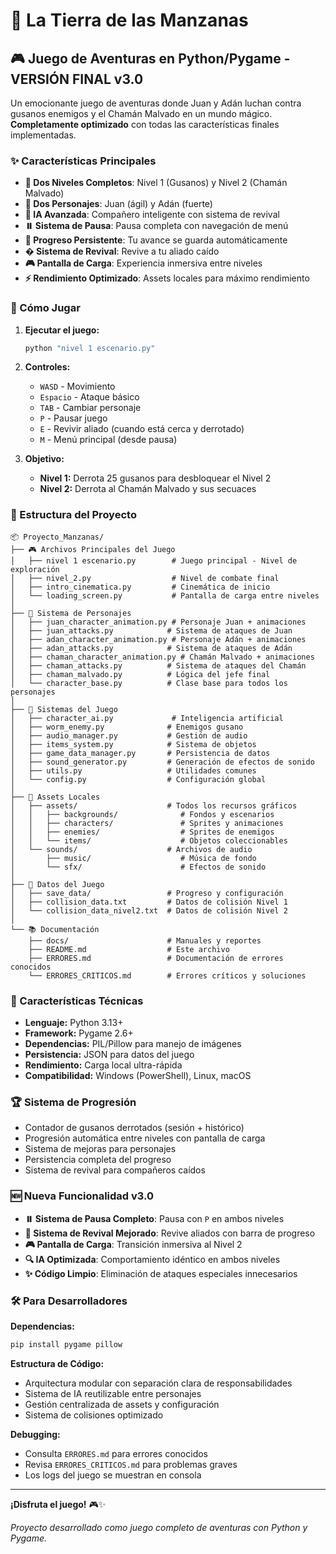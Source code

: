 # 🍎 La Tierra de las Manzanas

## 🎮 Juego de Aventuras en Python/Pygame - VERSIÓN FINAL v3.0

Un emocionante juego de aventuras donde Juan y Adán luchan contra gusanos enemigos y el Chamán Malvado en un mundo mágico. **Completamente optimizado** con todas las características finales implementadas.

### ✨ Características Principales

- **🎯 Dos Niveles Completos**: Nivel 1 (Gusanos) y Nivel 2 (Chamán Malvado)
- **👥 Dos Personajes**: Juan (ágil) y Adán (fuerte)
- **🤖 IA Avanzada**: Compañero inteligente con sistema de revival
- **⏸️ Sistema de Pausa**: Pausa completa con navegación de menú
- **💾 Progreso Persistente**: Tu avance se guarda automáticamente
- **� Sistema de Revival**: Revive a tu aliado caído
- **🎮 Pantalla de Carga**: Experiencia inmersiva entre niveles
- **⚡ Rendimiento Optimizado**: Assets locales para máximo rendimiento

### 🚀 Cómo Jugar

1. **Ejecutar el juego:**
   ```bash
   python "nivel 1 escenario.py"
   ```

2. **Controles:**
   - `WASD` - Movimiento
   - `Espacio` - Ataque básico
   - `TAB` - Cambiar personaje
   - `P` - Pausar juego
   - `E` - Revivir aliado (cuando está cerca y derrotado)
   - `M` - Menú principal (desde pausa)

3. **Objetivo:**
   - **Nivel 1:** Derrota 25 gusanos para desbloquear el Nivel 2
   - **Nivel 2:** Derrota al Chamán Malvado y sus secuaces

### 📁 Estructura del Proyecto

```
📦 Proyecto_Manzanas/
├── 🎮 Archivos Principales del Juego
│   ├── nivel 1 escenario.py        # Juego principal - Nivel de exploración
│   ├── nivel_2.py                  # Nivel de combate final
│   ├── intro_cinematica.py         # Cinemática de inicio
│   └── loading_screen.py           # Pantalla de carga entre niveles
│
├── 👥 Sistema de Personajes
│   ├── juan_character_animation.py # Personaje Juan + animaciones
│   ├── juan_attacks.py            # Sistema de ataques de Juan
│   ├── adan_character_animation.py # Personaje Adán + animaciones
│   ├── adan_attacks.py            # Sistema de ataques de Adán
│   ├── chaman_character_animation.py # Chamán Malvado + animaciones
│   ├── chaman_attacks.py          # Sistema de ataques del Chamán
│   ├── chaman_malvado.py          # Lógica del jefe final
│   └── character_base.py          # Clase base para todos los personajes
│
├── 🤖 Sistemas del Juego
│   ├── character_ai.py             # Inteligencia artificial
│   ├── worm_enemy.py              # Enemigos gusano
│   ├── audio_manager.py           # Gestión de audio
│   ├── items_system.py            # Sistema de objetos
│   ├── game_data_manager.py       # Persistencia de datos
│   ├── sound_generator.py         # Generación de efectos de sonido
│   ├── utils.py                   # Utilidades comunes
│   └── config.py                  # Configuración global
│
├── 🎨 Assets Locales
│   ├── assets/                    # Todos los recursos gráficos
│   │   ├── backgrounds/              # Fondos y escenarios
│   │   ├── characters/               # Sprites y animaciones
│   │   ├── enemies/                  # Sprites de enemigos
│   │   └── items/                    # Objetos coleccionables
│   └── sounds/                    # Archivos de audio
│       ├── music/                    # Música de fondo
│       └── sfx/                      # Efectos de sonido
│
├── 💾 Datos del Juego
│   ├── save_data/                 # Progreso y configuración
│   ├── collision_data.txt         # Datos de colisión Nivel 1
│   └── collision_data_nivel2.txt  # Datos de colisión Nivel 2
│
└── 📚 Documentación
    ├── docs/                      # Manuales y reportes
    ├── README.md                  # Este archivo
    ├── ERRORES.md                 # Documentación de errores conocidos
    └── ERRORES_CRITICOS.md        # Errores críticos y soluciones
```

### 🎯 Características Técnicas

- **Lenguaje:** Python 3.13+
- **Framework:** Pygame 2.6+
- **Dependencias:** PIL/Pillow para manejo de imágenes
- **Persistencia:** JSON para datos del juego
- **Rendimiento:** Carga local ultra-rápida
- **Compatibilidad:** Windows (PowerShell), Linux, macOS

### 🏆 Sistema de Progresión

- Contador de gusanos derrotados (sesión + histórico)
- Progresión automática entre niveles con pantalla de carga
- Sistema de mejoras para personajes
- Persistencia completa del progreso
- Sistema de revival para compañeros caídos

### 🆕 Nueva Funcionalidad v3.0

- **⏸️ Sistema de Pausa Completo**: Pausa con `P` en ambos niveles
- **🔄 Sistema de Revival Mejorado**: Revive aliados con barra de progreso
- **🎮 Pantalla de Carga**: Transición inmersiva al Nivel 2
- **🔍 IA Optimizada**: Comportamiento idéntico en ambos niveles
- **✨ Código Limpio**: Eliminación de ataques especiales innecesarios

### 🛠️ Para Desarrolladores

**Dependencias:**
```bash
pip install pygame pillow
```

**Estructura de Código:**
- Arquitectura modular con separación clara de responsabilidades
- Sistema de IA reutilizable entre personajes
- Gestión centralizada de assets y configuración
- Sistema de colisiones optimizado

**Debugging:**
- Consulta `ERRORES.md` para errores conocidos
- Revisa `ERRORES_CRITICOS.md` para problemas graves
- Los logs del juego se muestran en consola

---

**¡Disfruta el juego!** 🎮✨

*Proyecto desarrollado como juego completo de aventuras con Python y Pygame.*
